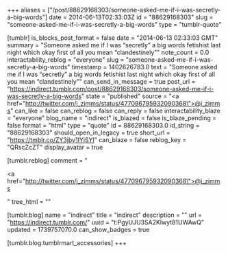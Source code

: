 +++
aliases = ["/post/88629168303/someone-asked-me-if-i-was-secretly-a-big-words"]
date = 2014-06-13T02:33:03Z
id = "88629168303"
slug = "someone-asked-me-if-i-was-secretly-a-big-words"
type = "tumblr-quote"

[tumblr]
is_blocks_post_format = false
date = "2014-06-13 02:33:03 GMT"
summary = "Someone asked me if I was “secretly” a big words fetishist last night which okay first of all you mean “clandestinely”"
note_count = 0.0
interactability_reblog = "everyone"
slug = "someone-asked-me-if-i-was-secretly-a-big-words"
timestamp = 1402626783.0
text = "Someone asked me if I was &ldquo;secretly&rdquo; a big words fetishist last night which okay first of all you mean &ldquo;clandestinely&rdquo;"
can_send_in_message = true
post_url = "https://indirect.tumblr.com/post/88629168303/someone-asked-me-if-i-was-secretly-a-big-words"
state = "published"
source = "<a href=\"http://twitter.com/j_zimms/status/477096795932090368\">@j_zimms</a>"
can_like = false
can_reblog = false
can_reply = false
interactability_blaze = "everyone"
blog_name = "indirect"
is_blazed = false
is_blaze_pending = false
format = "html"
type = "quote"
id = 88629168303.0
id_string = "88629168303"
should_open_in_legacy = true
short_url = "https://tmblr.co/ZY3jby1IYjSYl"
can_blaze = false
reblog_key = "QRscZcZT"
display_avatar = true

[tumblr.reblog]
comment = "<p><a href=\"http://twitter.com/j_zimms/status/477096795932090368\">@j_zimms</a></p>"
tree_html = ""

[tumblr.blog]
name = "indirect"
title = "indirect"
description = ""
url = "https://indirect.tumblr.com/"
uuid = "t:PgyUJU3SA2Klwyt81UWAwQ"
updated = 1739757070.0
can_show_badges = true

[tumblr.blog.tumblrmart_accessories]
+++
